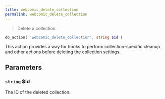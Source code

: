 ```yaml
---
title: webcomic_delete_collection
permalink: webcomic_delete_collection
---
```


> Delete a collection.

```php
do_action( 'webcomic_delete_collection', string $id )
```

This action provides a way for hooks to perform collection-specific cleanup
and other actions before deleting the collection settings.

## Parameters

### `string` $id
The ID of the deleted collection.
